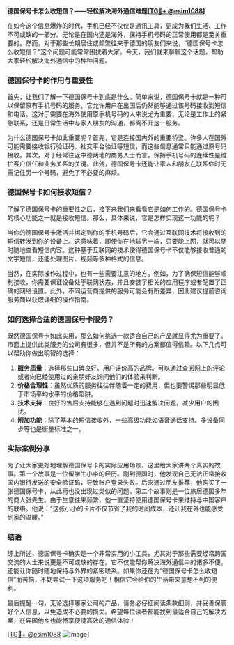 **德国保号卡怎么收短信？——轻松解决海外通信难题[[TG💪+ @esim1088](https://t.me/s/esim1088)]**

在如今这个信息爆炸的时代，手机已经不仅仅是通讯工具，更成为我们生活、工作不可或缺的一部分。无论是在国内还是海外，保持手机号码的正常使用都是至关重要的。然而，对于那些长期居住或频繁往来于德国的朋友们来说，“德国保号卡怎么收短信？”这个问题可能常常困扰着大家。今天，我们就来聊聊这个话题，帮助大家轻松解决海外通信中的种种问题。

### 德国保号卡的作用与重要性

首先，让我们了解一下德国保号卡到底是什么。简单来说，德国保号卡就是一种可以保留原有手机号码的服务，它允许用户在出国后仍然能够通过该号码接收到短信和电话。这对于需要在海外使用原手机号码的人来说尤为重要，无论是工作上的紧急联系，还是日常生活中与家人朋友的沟通，都离不开这一服务。

为什么德国保号卡如此重要呢？首先，它是连接国内外的重要桥梁。许多人在国外可能需要接收银行验证码、社交平台验证等短信，而这些信息通常只能通过原号码接收。其次，对于经常往返中德两地的商务人士而言，保持手机号码的连续性是维护客户信任和业务关系的关键。此外，德国保号卡还能让家人和朋友在联系你时无需记住另一个号码，避免了不必要的麻烦。

### 德国保号卡如何接收短信？

了解了德国保号卡的重要性之后，接下来我们来看看它是如何工作的。德国保号卡的核心功能之一就是接收短信。那么，具体来说，它是怎样实现这一功能的呢？

当你的德国保号卡激活并绑定到你的手机号码后，它会通过互联网技术将接收到的短信转发到你的设备上。这意味着，即使你在地球另一端，只要能上网，就可以随时随地查看短信内容。这种基于互联网的技术使得德国保号卡不仅能够接收普通的文字短信，还能处理图片、视频等多种格式的信息。

当然，在实际操作过程中，也有一些需要注意的地方。例如，为了确保短信能够顺利接收，你需要保证设备处于联网状态，并且安装了相关的应用程序或者配置了正确的网络设置。此外，不同运营商提供的服务可能会有所差异，因此建议提前咨询服务商以获取详细的操作指南。

### 如何选择合适的德国保号卡服务？

既然德国保号卡如此实用，那么如何挑选一款适合自己的产品就显得尤为重要了。市面上提供此类服务的公司有很多，但并不是所有的方案都值得信赖。以下几点可以帮助你做出明智的选择：

1. **服务质量**：选择那些口碑良好、用户评价高的品牌。可以通过查阅网上的评论或者向已经使用过的亲朋好友询问他们的体验来判断。
2. **价格合理性**：虽然优质的服务往往伴随着一定的费用，但也要警惕那些明显低于市场平均水平的价格陷阱。
3. **技术支持**：良好的售后支持能够在遇到问题时迅速解决问题，减少用户的困扰。
4. **附加功能**：除了基本的短信接收外，一些高级功能如语音通话支持、多设备同步等也是衡量标准之一。

### 实际案例分享

为了让大家更好地理解德国保号卡的实际应用场景，这里给大家讲两个真实的故事。第一个故事是一位留学生小李的经历。刚到德国时，他发现自己无法正常接收国内银行发送的安全验证码，导致账户登录失败。后来通过朋友推荐，他购买了一张德国保号卡，从此再也没出现过类似的问题。第二个故事则是一位旅居德国多年的商人张先生。由于生意往来频繁，他一直坚持使用德国保号卡来维持与中国客户的联络。他说：“这张小小的卡片不仅节省了我的时间成本，还让我在外也能感受到家的温暖。”

### 结语

综上所述，德国保号卡确实是一个非常实用的小工具，尤其对于那些需要经常跨国交流的人士来说更是不可或缺的存在。它不仅能帮你解决海外通信中的诸多不便，还能让你随时随地保持与外界的紧密联系。如果你还在为“德国保号卡怎么收短信”而苦恼，不妨尝试一下这项服务吧！相信它会给你的生活带来意想不到的便利。

最后提醒一句，无论选择哪家公司的产品，请务必仔细阅读条款细则，并妥善保管好个人信息，以免造成不必要的损失。希望每位读者都能找到最适合自己的解决方案，在异国他乡也能畅享便捷高效的通信体验！

[[TG💪+ @esim1088](https://t.me/s/esim1088) ![Image](https://i.postimg.cc/4NQfJmqS/Snipaste-2025-05-13-00-14-12.png)]